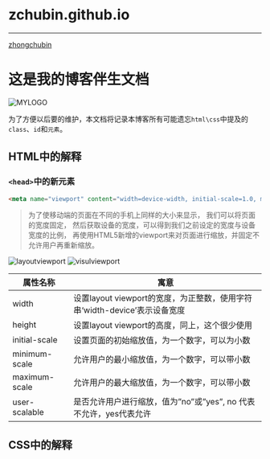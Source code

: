 # zchubin.github.io
------
[zhongchubin](https://zchubin.github.io/zcb.html "主页")

# 这是我的博客伴生文档

![MYLOGO](https://github.com/zchubin/zchubin.github.io/blob/master/favicon.ico)

为了方便以后要的维护，本文档将记录本博客所有可能遗忘`html\css`中提及的`class`、`id`和`元素`。

## HTML中的解释

### `<head>`中的新元素

```html
<meta name="viewport" content="width=device-width, initial-scale=1.0, minimum-scale=1.0, user-scalable=0, shrink-to-fit=no" />
```
> 为了使移动端的页面在不同的手机上同样的大小来显示，
> 我们可以将页面的宽度固定，
> 然后获取设备的宽度，可以得到我们之前设定的宽度与设备宽度的比例，
> 再使用HTML5新增的viewport来对页面进行缩放，并固定不允许用户再重新缩放。

![layoutviewport](https://img-blog.csdn.net/20161101152020082)
![visulviewport](https://img-blog.csdn.net/20161101151953235)

|   属性名称   |                                寓意                                |
|-------------|--------------------------------------------------------------------|
|    width    |设置layout viewport的宽度，为正整数，使用字符串‘width-device’表示设备宽度|
|    height   |             设置layout viewport的高度，同上，这个很少使用             |
|initial-scale|               设置页面的初始缩放值，为一个数字，可以为小数              |
|minimum-scale|               允许用户的最小缩放值，为一个数字，可以带小数              |
|maximum-scale|               允许用户的最大缩放值，为一个数字，可以带小数              |
|user-scalable|    是否允许用户进行缩放，值为”no”或”yes”, no 代表不允许，yes代表允许     |



## CSS中的解释


